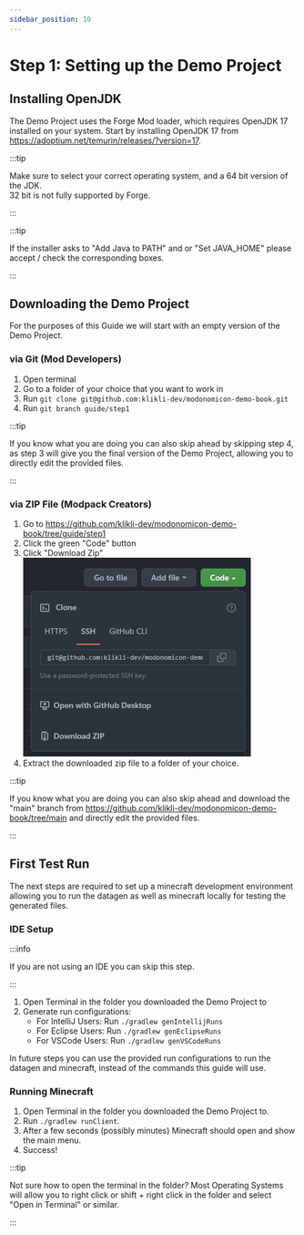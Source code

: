 ```yaml
---
sidebar_position: 10
---
```


# Step 1: Setting up the Demo Project

## Installing OpenJDK 

The Demo Project uses the Forge Mod loader, which requires OpenJDK 17 installed on your system.
Start by installing OpenJDK 17 from https://adoptium.net/temurin/releases/?version=17.

:::tip

Make sure to select your correct operating system, and a 64 bit version of the JDK.  
32 bit is not fully supported by Forge.

::: 

:::tip

If the installer asks to "Add Java to PATH" and or "Set JAVA_HOME" please accept / check the corresponding boxes.

::: 

## Downloading the Demo Project

For the purposes of this Guide we will start with an empty version of the Demo Project.

### via Git (Mod Developers)

1. Open terminal
2. Go to a folder of your choice that you want to work in 
3. Run `git clone git@github.com:klikli-dev/modonomicon-demo-book.git` 
4. Run `git branch guide/step1`

:::tip

If you know what you are doing you can also skip ahead by skipping step 4, as step 3 will give you the final version of the Demo Project, allowing you to directly edit the provided files.

::: 


### via ZIP File (Modpack Creators)

1. Go to https://github.com/klikli-dev/modonomicon-demo-book/tree/guide/step1 
2. Click the green "Code" button
3. Click "Download Zip"   
   ![Download Zip](/img/docs/getting-started/step1-download-zip.png)
4. Extract the downloaded zip file to a folder of your choice.

:::tip

If you know what you are doing you can also skip ahead and download the "main" branch from https://github.com/klikli-dev/modonomicon-demo-book/tree/main and directly edit the provided files.

::: 

## First Test Run

The next steps are required to set up a minecraft development environment allowing you to run the datagen as well as minecraft locally for testing the generated files.

### IDE Setup 

:::info

If you are not using an IDE you can skip this step.

:::

1. Open Terminal in the folder you downloaded the Demo Project to
2. Generate run configurations:
   - For IntelliJ Users: Run `./gradlew genIntellijRuns` 
   - For Eclipse Users: Run `./gradlew genEclipseRuns`
   - For VSCode Users: Run `./gradlew genVSCodeRuns`

In future steps you can use the provided run configurations to run the datagen and minecraft, instead of the commands this guide will use.

### Running Minecraft

1. Open Terminal in the folder you downloaded the Demo Project to.
2. Run `./gradlew runClient`.
3. After a few seconds (possibly minutes) Minecraft should open and show the main menu.   
4. Success!

:::tip

Not sure how to open the terminal in the folder? 
Most Operating Systems will allow you to right click or shift + right click in the folder and select "Open in Terminal" or similar.

::: 
